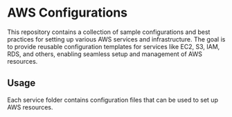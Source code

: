 # AWS Configurations

This repository contains a collection of sample configurations and best practices for setting up various AWS services and infrastructure. The goal is to provide reusable configuration templates for services like EC2, S3, IAM, RDS, and others, enabling seamless setup and management of AWS resources.

## Usage
Each service folder contains configuration files that can be used to set up AWS resources.
